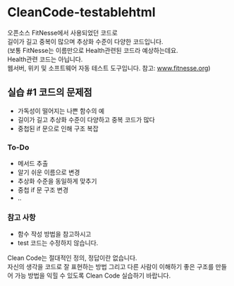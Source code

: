 # CleanCode-testablehtml

오픈소스 FitNesse에서 사용되었던 코드로  
길이가 길고 중복이 많으며 추상화 수준이 다양한 코드입니다.  
(보통 FitNesse는 이름만으로 Health관련된 코드라 예상하는데요.   
Health관련 코드는 아닙니다.  
웹서버, 위키 및 소프트웨어 자동 테스트 도구입니다. 참고: www.fitnesse.org)  
  
##  실습 #1 코드의 문제점  
  
- 가독성이 떨어지는 나쁜 함수의 예  
- 길이가 길고 추상화 수준이 다양하고 중복 코드가 많다  
- 중첩된 if 문으로 인해 구조 복잡  

### To-Do  
- 메서드 추출  
- 알기 쉬운 이름으로 변경  
- 추상화 수준을 동일하게 맞추기  
- 중첩 if 문 구조 변경 
- ..


### 참고 사항
- 함수 작성 방법을 참고하시고
- test 코드는 수정하지 않습니다.
  
  
Clean Code는 절대적인 정의, 정답이란 없습니다.  
자신의 생각을 코드로 잘 표현하는 방법 그리고 
다른 사람이 이해하기 좋은 구조를 만들어 가능 방법을 익힐 수 있도록 
Clean Code 실습하기 바랍니다.  

 
